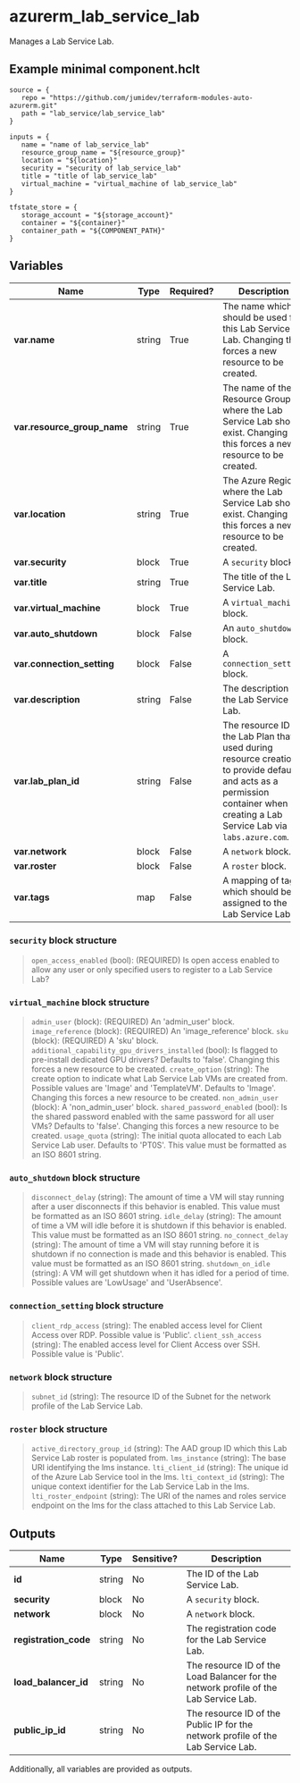 # azurerm_lab_service_lab

Manages a Lab Service Lab.

## Example minimal component.hclt

```hcl
source = {
   repo = "https://github.com/jumidev/terraform-modules-auto-azurerm.git" 
   path = "lab_service/lab_service_lab" 
}

inputs = {
   name = "name of lab_service_lab" 
   resource_group_name = "${resource_group}" 
   location = "${location}" 
   security = "security of lab_service_lab" 
   title = "title of lab_service_lab" 
   virtual_machine = "virtual_machine of lab_service_lab" 
}

tfstate_store = {
   storage_account = "${storage_account}" 
   container = "${container}" 
   container_path = "${COMPONENT_PATH}" 
}

```

## Variables

| Name | Type | Required? |  Description |
| ---- | ---- | --------- |  ----------- |
| **var.name** | string | True | The name which should be used for this Lab Service Lab. Changing this forces a new resource to be created. | 
| **var.resource_group_name** | string | True | The name of the Resource Group where the Lab Service Lab should exist. Changing this forces a new resource to be created. | 
| **var.location** | string | True | The Azure Region where the Lab Service Lab should exist. Changing this forces a new resource to be created. | 
| **var.security** | block | True | A `security` block. | 
| **var.title** | string | True | The title of the Lab Service Lab. | 
| **var.virtual_machine** | block | True | A `virtual_machine` block. | 
| **var.auto_shutdown** | block | False | An `auto_shutdown` block. | 
| **var.connection_setting** | block | False | A `connection_setting` block. | 
| **var.description** | string | False | The description of the Lab Service Lab. | 
| **var.lab_plan_id** | string | False | The resource ID of the Lab Plan that is used during resource creation to provide defaults and acts as a permission container when creating a Lab Service Lab via `labs.azure.com`. | 
| **var.network** | block | False | A `network` block. | 
| **var.roster** | block | False | A `roster` block. | 
| **var.tags** | map | False | A mapping of tags which should be assigned to the Lab Service Lab. | 

### `security` block structure

> `open_access_enabled` (bool): (REQUIRED) Is open access enabled to allow any user or only specified users to register to a Lab Service Lab?

### `virtual_machine` block structure

> `admin_user` (block): (REQUIRED) An 'admin_user' block.
> `image_reference` (block): (REQUIRED) An 'image_reference' block.
> `sku` (block): (REQUIRED) A 'sku' block.
> `additional_capability_gpu_drivers_installed` (bool): Is flagged to pre-install dedicated GPU drivers? Defaults to 'false'. Changing this forces a new resource to be created.
> `create_option` (string): The create option to indicate what Lab Service Lab VMs are created from. Possible values are 'Image' and 'TemplateVM'. Defaults to 'Image'. Changing this forces a new resource to be created.
> `non_admin_user` (block): A 'non_admin_user' block.
> `shared_password_enabled` (bool): Is the shared password enabled with the same password for all user VMs? Defaults to 'false'. Changing this forces a new resource to be created.
> `usage_quota` (string): The initial quota allocated to each Lab Service Lab user. Defaults to 'PT0S'. This value must be formatted as an ISO 8601 string.

### `auto_shutdown` block structure

> `disconnect_delay` (string): The amount of time a VM will stay running after a user disconnects if this behavior is enabled. This value must be formatted as an ISO 8601 string.
> `idle_delay` (string): The amount of time a VM will idle before it is shutdown if this behavior is enabled. This value must be formatted as an ISO 8601 string.
> `no_connect_delay` (string): The amount of time a VM will stay running before it is shutdown if no connection is made and this behavior is enabled. This value must be formatted as an ISO 8601 string.
> `shutdown_on_idle` (string): A VM will get shutdown when it has idled for a period of time. Possible values are 'LowUsage' and 'UserAbsence'.

### `connection_setting` block structure

> `client_rdp_access` (string): The enabled access level for Client Access over RDP. Possible value is 'Public'.
> `client_ssh_access` (string): The enabled access level for Client Access over SSH. Possible value is 'Public'.

### `network` block structure

> `subnet_id` (string): The resource ID of the Subnet for the network profile of the Lab Service Lab.

### `roster` block structure

> `active_directory_group_id` (string): The AAD group ID which this Lab Service Lab roster is populated from.
> `lms_instance` (string): The base URI identifying the lms instance.
> `lti_client_id` (string): The unique id of the Azure Lab Service tool in the lms.
> `lti_context_id` (string): The unique context identifier for the Lab Service Lab in the lms.
> `lti_roster_endpoint` (string): The URI of the names and roles service endpoint on the lms for the class attached to this Lab Service Lab.



## Outputs

| Name | Type | Sensitive? | Description |
| ---- | ---- | --------- | --------- |
| **id** | string | No  | The ID of the Lab Service Lab. | 
| **security** | block | No  | A `security` block. | 
| **network** | block | No  | A `network` block. | 
| **registration_code** | string | No  | The registration code for the Lab Service Lab. | 
| **load_balancer_id** | string | No  | The resource ID of the Load Balancer for the network profile of the Lab Service Lab. | 
| **public_ip_id** | string | No  | The resource ID of the Public IP for the network profile of the Lab Service Lab. | 

Additionally, all variables are provided as outputs.
